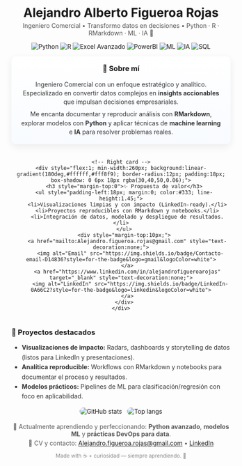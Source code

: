 <div align="center" style="font-family: -apple-system, BlinkMacSystemFont, 'Segoe UI', Roboto, 'Helvetica Neue', Arial;">
  <!-- Header -->
  <h1 style="margin-bottom:4px">Alejandro Alberto Figueroa Rojas</h1>
  <p style="margin-top:0; color:#555;">
    Ingeniero Comercial • Transformo datos en decisiones • Python · R · RMarkdown · ML · IA 🚀
  </p>

  <!-- Badges -->
<p>
    <img alt="Python" src="https://img.shields.io/badge/Python-3670A0?style=for-the-badge&logo=python&logoColor=white" />
    <img alt="R" src="https://img.shields.io/badge/R-276DC3?style=for-the-badge&logo=r&logoColor=white" />
    <img alt="Excel Avanzado" src="https://img.shields.io/badge/Excel-217346?style=for-the-badge&logo=microsoft-excel&logoColor=white" />
    <img alt="PowerBI" src="https://img.shields.io/badge/Power%20BI-F2C811?style=for-the-badge&logo=power-bi&logoColor=black" />
    <img alt="ML" src="https://img.shields.io/badge/Machine%20Learning-6f42c1?style=for-the-badge&logo=tensorflow&logoColor=white" />
    <img alt="IA" src="https://img.shields.io/badge/Inteligencia%20Artificial-00BFA5?style=for-the-badge&logo=artstation&logoColor=white" />
    <img alt="SQL" src="https://img.shields.io/badge/SQL-4479A1?style=for-the-badge&logo=mysql&logoColor=white" />
</p>

  <!-- Two-column card -->
  <div style="display:flex; gap:20px; align-items:flex-start; justify-content:center; flex-wrap:wrap; max-width:900px; margin:auto;">
    <!-- Left card -->
    <div style="flex:1; min-width:260px; background:linear-gradient(180deg,#ffffff, #f8fbff); border-radius:12px; padding:18px; box-shadow: 0 6px 18px rgba(30,40,50,0.08);">
      <h3 style="margin-top:0">🔎 Sobre mí</h3>
      <p style="color:#333; line-height:1.45; margin-bottom:8px;">
        Ingeniero Comercial con un enfoque estratégico y analítico. Especializado en convertir datos complejos en <strong>insights accionables</strong> que impulsan decisiones empresariales.
      </p>
      <p style="color:#333; line-height:1.45; margin:0;">
        Me encanta documentar y reproducir análisis con <strong>RMarkdown</strong>, explorar modelos con <strong>Python</strong> y aplicar técnicas de <strong>machine learning</strong> e <strong>IA</strong> para resolver problemas reales.
      </p>
    </div>

    <!-- Right card -->
    <div style="flex:1; min-width:260px; background:linear-gradient(180deg,#ffffff,#fff8f9); border-radius:12px; padding:18px; box-shadow: 0 6px 18px rgba(30,40,50,0.06);">
      <h3 style="margin-top:0">✨ Propuesta de valor</h3>
      <ul style="padding-left:18px; margin:0; color:#333; line-height:1.45;">
        <li>Visualizaciones limpias y con impacto (LinkedIn-ready).</li>
        <li>Proyectos reproducibles con RMarkdown y notebooks.</li>
        <li>Integración de datos, modelado y despliegue de resultados.</li>
      </ul>
      <div style="margin-top:10px;">
        <a href="mailto:Alejandro.figueroa.rojas@gmail.com" style="text-decoration:none;">
          <img alt="Email" src="https://img.shields.io/badge/Contacto-email-D14836?style=for-the-badge&logo=gmail&logoColor=white">
        </a>
        <a href="https://www.linkedin.com/in/alejandrofigueroarojas" target="_blank" style="text-decoration:none;">
          <img alt="LinkedIn" src="https://img.shields.io/badge/LinkedIn-0A66C2?style=for-the-badge&logo=linkedin&logoColor=white">
        </a>
      </div>
    </div>
  </div>

  <!-- Projects / Highlights -->
  <div style="max-width:900px; margin:24px auto 6px; text-align:left;">
    <h3 style="margin-bottom:6px">📁 Proyectos destacados</h3>
    <ul style="color:#333; line-height:1.6;">
      <li><strong>Visualizaciones de impacto:</strong> Radars, dashboards y storytelling de datos (listos para LinkedIn y presentaciones).</li>
      <li><strong>Analítica reproducible:</strong> Workflows con RMarkdown y notebooks para documentar el proceso y resultados.</li>
      <li><strong>Modelos prácticos:</strong> Pipelines de ML para clasificación/regresión con foco en aplicabilidad.</li>
    </ul>
  </div>

  <!-- GitHub stats (reemplazar GITHUB_USERNAME) -->
  <div style="display:flex; gap:12px; flex-wrap:wrap; justify-content:center; margin-top:8px;">
    <!-- Reemplaza GITHUB_USERNAME por tu usuario -->
    <img alt="GitHub stats" src="https://github-readme-stats.vercel.app/api?username=GITHUB_USERNAME&show_icons=true&theme=light&hide_border=true" style="border-radius:10px;">
    <img alt="Top langs" src="https://github-readme-stats.vercel.app/api/top-langs/?username=GITHUB_USERNAME&layout=compact&theme=light&hide_border=true" style="border-radius:10px;">
  </div>

  <!-- Footer with CTA -->
  <div style="margin-top:18px; color:#555;">
    <p style="margin:6px 0 0;">
      🔭 Actualmente aprendiendo y perfeccionando: <strong>Python avanzado</strong>, <strong>modelos ML</strong> y <strong>prácticas DevOps para data</strong>.
    </p>
    <p style="margin:4px 0 12px;">
      📄 CV y contacto: <a href="mailto:Alejandro.figueroa.rojas@gmail.com">Alejandro.figueroa.rojas@gmail.com</a> • <a href="https://www.linkedin.com/in/alejandrofigueroarojas" target="_blank">LinkedIn</a>
    </p>
  </div>

  <!-- Small playful sign-off -->
  <p style="font-size:12px; color:#888; margin-top:6px;">Made with ☕ + curiosidad — siempre aprendiendo. 🔁</p>
</div>
